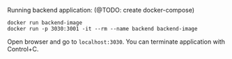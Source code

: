 Running backend application: (@TODO: create docker-compose)
```
docker run backend-image
docker run -p 3030:3001 -it --rm --name backend backend-image
```
Open browser and go to `localhost:3030`. You can terminate application with Control+C.
